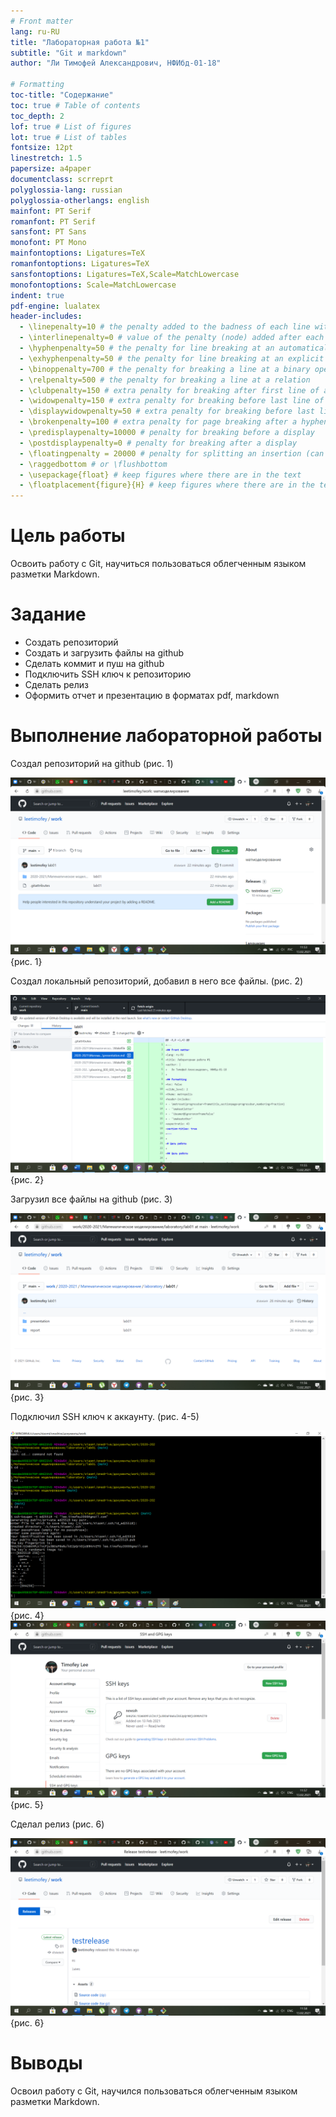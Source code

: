 ```yaml
---
# Front matter
lang: ru-RU
title: "Лабораторная работа №1"
subtitle: "Git и markdown"
author: "Ли Тимофей Александрович, НФИбд-01-18"

# Formatting
toc-title: "Содержание"
toc: true # Table of contents
toc_depth: 2
lof: true # List of figures
lot: true # List of tables
fontsize: 12pt
linestretch: 1.5
papersize: a4paper
documentclass: scrreprt
polyglossia-lang: russian
polyglossia-otherlangs: english
mainfont: PT Serif
romanfont: PT Serif
sansfont: PT Sans
monofont: PT Mono
mainfontoptions: Ligatures=TeX
romanfontoptions: Ligatures=TeX
sansfontoptions: Ligatures=TeX,Scale=MatchLowercase
monofontoptions: Scale=MatchLowercase
indent: true
pdf-engine: lualatex
header-includes:
  - \linepenalty=10 # the penalty added to the badness of each line within a paragraph (no associated penalty node) Increasing the value makes tex try to have fewer lines in the paragraph.
  - \interlinepenalty=0 # value of the penalty (node) added after each line of a paragraph.
  - \hyphenpenalty=50 # the penalty for line breaking at an automatically inserted hyphen
  - \exhyphenpenalty=50 # the penalty for line breaking at an explicit hyphen
  - \binoppenalty=700 # the penalty for breaking a line at a binary operator
  - \relpenalty=500 # the penalty for breaking a line at a relation
  - \clubpenalty=150 # extra penalty for breaking after first line of a paragraph
  - \widowpenalty=150 # extra penalty for breaking before last line of a paragraph
  - \displaywidowpenalty=50 # extra penalty for breaking before last line before a display math
  - \brokenpenalty=100 # extra penalty for page breaking after a hyphenated line
  - \predisplaypenalty=10000 # penalty for breaking before a display
  - \postdisplaypenalty=0 # penalty for breaking after a display
  - \floatingpenalty = 20000 # penalty for splitting an insertion (can only be split footnote in standard LaTeX)
  - \raggedbottom # or \flushbottom
  - \usepackage{float} # keep figures where there are in the text
  - \floatplacement{figure}{H} # keep figures where there are in the text
---
```


# Цель работы

Освоить работу с Git, научиться пользоваться облегченным языком разметки Markdown.

# Задание

- Создать репозиторий
- Создать и загрузить файлы на github
- Сделать коммит и пуш на github
- Подключить SSH ключ к репозиторию
- Сделать релиз
- Оформить отчет и презентацию в форматах pdf, markdown


# Выполнение лабораторной работы

Создал репозиторий на github (рис. 1)

![Название рисунка](image/screen1.png){рис. 1}


Создал локальный репозиторий, добавил в него все файлы. (рис. 2)

![Название рисунка](image/screen2.png){рис. 2}


Загрузил все файлы на github (рис. 3)

![Название рисунка](image/screen3.png){рис. 3}


Подключил SSH ключ к аккаунту. (рис. 4-5)

![Название рисунка](image/screen4.png){рис. 4}
![Название рисунка](image/screen5.png){рис. 5}

Сделал релиз (рис. 6)

![Название рисунка](image/screen6.png){рис. 6}

# Выводы

Освоил работу с Git, научился пользоваться облегченным языком разметки Markdown.
